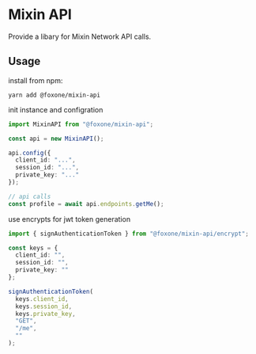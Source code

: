 # Mixin API

Provide a libary for Mixin Network API calls.

## Usage

install from npm:

```shell
yarn add @foxone/mixin-api
```

init instance and configration

```ts
import MixinAPI from "@foxone/mixin-api";

const api = new MixinAPI();

api.config({
  client_id: "...",
  session_id: "...",
  private_key: "..."
});

// api calls
const profile = await api.endpoints.getMe();
```

use encrypts for jwt token generation

```ts
import { signAuthenticationToken } from "@foxone/mixin-api/encrypt";

const keys = {
  client_id: "",
  session_id: "",
  private_key: ""
};

signAuthenticationToken(
  keys.client_id,
  keys.session_id,
  keys.private_key,
  "GET",
  "/me",
  ""
);
```
